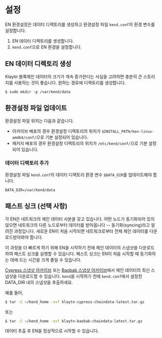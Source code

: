 # 설정<a id="configuration"></a>

EN 환경설정은 데이터 디렉토리를 생성하고 환경설정 파일 `kend.conf`의 환경 변수를 설정합니다.

1. EN 데이터 디렉토리를 생성합니다.
2. `kend.conf`으로 EN 환경을 설정합니다.

## EN 데이터 디렉토리 생성<a id="en-data-directory-creation"></a>

Klaytn 블록체인 데이터의 크기가 계속 증가한다는 사실을 고려하면 충분히 큰 스토리지를 사용하는 것이 좋습니다. 원하는 경로에 디렉토리를 생성합니다.

```text
$ sudo mkdir -p /var/kend/data
```

## 환경설정 파일 업데이트 <a id="update-the-configuration-file"></a>

환경설정 파일 위치는 다음과 같습니다.

* 아카이브 배포의 경우 환경설정 디렉토리의 위치가 `$INSTALL_PATH/ken-linux-amd64/conf/`으로 기본 설정되어 있습니다.
* 패키지 배포의 경우 환경설정 디렉토리의 위치가 `/etc/kend/conf/`으로 기본 설정되어 있습니다.

### 데이터 디렉토리 추가  <a id="add-data-directory"></a>

환경설정 파일 `kend.conf`의 데이터 디렉토리 환경 변수 `$DATA_DIR`를 업데이트해야 합니다.

```text
DATA_DIR=/var/kend/data
```

## 패스트 싱크 \(선택 사항\) <a id="fast-sync-optional"></a>

각 EN은 네트워크의 체인 데이터 사본을 갖고 있습니다. 어떤 노드가 동기화되어 있지 않으면 네트워크의 다른 노드로부터 데이터를 받아옵니다 -- 동기화(syncing)라고 알려진 과정입니다. 새로운 EN이 처음 시작되면 네트워크로부터 전체 체인 데이터를 다운로드받아와야 합니다.

이 과정을 더 빠르게 하기 위해 EN을 시작하기 전에 체인 데이터의 스냅샷을 다운로드하여 패스트 싱크를 실행할 수 있습니다. 패스트 싱크는 EN이 처음 시작할 때 동기화하는 데에 드는 시간을 크게 줄일 수 있습니다.

[Cypress 스냅샷 아카이브](http://packages.klaytn.net/cypress/chaindata/) 또는 [Baobab 스냅샷 아카이브](http://packages.klaytn.net/baobab/chaindata/)에서 체인 데이터의 최신 스냅샷을 다운로드할 수 있습니다. `kend`을 시작하기 전에 `kend.conf`에서 설정한 DATA\_DIR 내의 스냅샷을 추출하세요.

예를 들어,

```bash
$ tar -C ~/kend_home -xvf klaytn-cypress-chaindata-latest.tar.gz
```

또는

```bash
$ tar -C ~/kend_home -xvf klaytn-baobab-chaindata-latest.tar.gz
```

데이터 추출 후 EN을 정상적으로 시작할 수 있습니다.

## <a id="en-start-stop-status"></a>

